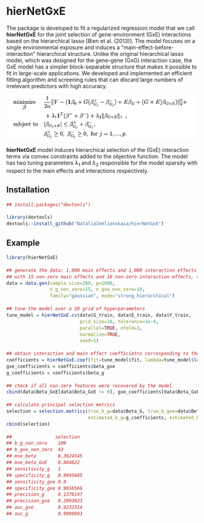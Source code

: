 # hierNetGxE

The package is developed to fit a regularized regression model that we call **hierNetGxE** for the joint selection of gene-environment (GxE) interactions based on the hierarchical lasso [Bien et al. (2013)]. The model focuses on a single environmental exposure and induces a "main-effect-before-interaction" hierarchical structure. Unlike the original hierarchical lasso model, which was designed for the gene-gene (GxG) interaction case, the GxE model has a simpler block-separable structure that  makes it possible to fit in large-scale applications. We developed and implemented an efficient fitting algorithm and screening rules that can discard large numbers of irrelevant predictors with high accuracy.


![](man/figures/hierNet_model.png)

**hierNetGxE** model induces hierarchical selection of the (GxE) interaction terms via convex constraints added to the objective function. The model has two tuning parameters $\lambda_1$ and $\lambda_2$ responsible for the model sparsity with respect to the main effects and interactions respectively.

## Installation
```R
## install.packages("devtools")

library(devtools)
devtools::install_github("NataliaZemlianskaia/hierNetGxE")
```
## Example
```R
library(hierNetGxE)

## generate the data: 1,000 main effects and 1,000 interaction effects 
## with 15 non-zero main effects and 10 non-zero interaction effects, sample size equal to 200
data = data.gen(sample_size=200, p=1000, 
                n_g_non_zero=15, n_gxe_non_zero=10, 
                family="gaussian", mode="strong_hierarchical")

## tune the model over a 2D grid of hyperparameters   
tune_model = hierNetGxE.cv(data$G_train, data$E_train, data$Y_train, 
                           grid_size=20, tolerance=1e-4,
                           parallel=TRUE, nfold=3,
                           normalize=TRUE,
                           seed=1)

## obtain interaction and main effect coefficietns corresponding to the best model  
coefficients = hierNetGxE.coef(fit=tune_model$fit, lambda=tune_model$lambda_min)
gxe_coefficients = coefficients$beta_gxe                      
g_coefficients = coefficients$beta_g    

## check if all non-zero features were recovered by the model
cbind(data$Beta_GxE[data$Beta_GxE != 0], gxe_coefficients[data$Beta_GxE != 0])

## calculate principal selection metrics
selection = selection.metrics(true_b_g=data$Beta_G, true_b_gxe=data$Beta_GxE, 
                              estimated_b_g=g_coefficients, estimated_b_gxe=gxe_coefficients)
cbind(selection)

##                selection
## b_g_non_zero    109      
## b_gxe_non_zero  43       
## mse_beta        0.3624545
## mse_beta_GxE    0.884622 
## sensitivity_g   1        
## specificity_g   0.9045685
## sensitivity_gxe 0.9      
## specificity_gxe 0.9656566
## precision_g     0.1376147
## precision_gxe   0.2093023
## auc_gxe         0.9232314
## auc_g           0.9999993
```
